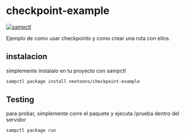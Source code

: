 # checkpoint-example

[![sampctl](https://img.shields.io/badge/sampctl-checkpoint--example-2f2f2f.svg?style=for-the-badge)](https://github.com/neetoons/checkpoint-example)

Ejemplo de como usar checkpoints y como crear una ruta con ellos.

## instalacion 

simplemente instalalo en tu proyecto con sampctl
```bash
sampctl package install neetoons/checkpoint-example
```

## Testing

<!--
Depending on whether your package is tested via in-game "demo tests" or
y_testing unit-tests, you should indicate to readers what to expect below here.
-->

para probar, simplemente corre el paquete y ejecuta /prueba dentro del servidor

```bash
sampctl package run
```
